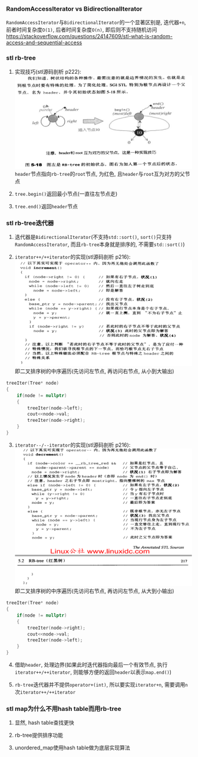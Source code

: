 ### RandomAccessIterator vs BidirectionalIterator
`RandomAccessIterator`与`BidirectionalIterator`的一个显著区别是, 迭代器`+n`, 前者时间复杂度`O(1)`, 后者时间复杂度`O(n)`, 即后则不支持随机访问<br>
https://stackoverflow.com/questions/24147609/stl-what-is-random-access-and-sequential-access<br>

### stl rb-tree
1. 实现技巧(stl源码剖析 p222):<br>
![](./img/1.png)
`header`节点指向`rb-tree`的`root`节点, 为红色, 且`header`与`root`互为对方的父节点<br>

2. `tree.begin()`返回最小节点(一直往左节点走)<br>

3. `tree.end()`返回`header`节点<br>

### stl rb-tree迭代器
1. 迭代器是`BidirectionalIterator`(不支持`std::sort()`, `sort()`只支持`RandomAccessIterator`, 而且`rb-tree`本身就是排序的, 不需要`std::sort()`)<br>

2. `iterator++/++iterator`的实现(stl源码剖析 p216):<br>
![](img/2.png)
即二叉排序树的中序遍历(先访问左节点, 再访问右节点, 从小到大输出)<br>
```cpp
treeIter(Tree* node)
{
    if(node != nullptr)
    {
        treeIter(node->left);
        cout<<node->val;
        treeIter(node->right);
    }
}
```

3. `iterator--/--iterator`的实现(stl源码剖析 p216):<br>
![](img/3.png)
即二叉排序树的中序遍历(先访问右节点, 再访问左节点, 从大到小输出)<br>
```cpp
treeIter(Tree* node)
{
    if(node != nullptr)
    {
        treeIter(node->right);
        cout<<node->val;
        treeIter(node->left);
    }
}
```

4. 借助`header`, 处理边界(如果此时迭代器指向最后一个有效节点, 执行`iterator++/++iterator`, 则能够方便的返回`header`以表示`map.end()`)<br>

5. `rb-tree`迭代器并不提供`operator+(int)`, 所以要实现`iterator+n`, 需要调用`n`次`iterator++/++iterator`<br>

### stl map为什么不用hash table而用rb-tree
1. 显然, hash table查找更快<br>

2. rb-tree提供排序功能<br>

3. unordered_map使用hash table做为底层实现算法<br>